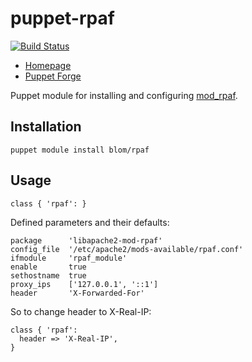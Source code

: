 puppet-rpaf
===========

[![Build Status](https://secure.travis-ci.org/blom/puppet-rpaf.png)](https://travis-ci.org/blom/puppet-rpaf)

* [Homepage](https://github.com/blom/puppet-rpaf)
* [Puppet Forge](https://forge.puppetlabs.com/blom/rpaf)

Puppet module for installing and configuring [mod_rpaf][1].

Installation
------------

    puppet module install blom/rpaf

Usage
-----

    class { 'rpaf': }

Defined parameters and their defaults:

    package      'libapache2-mod-rpaf'
    config_file  '/etc/apache2/mods-available/rpaf.conf'
    ifmodule     'rpaf_module'
    enable       true
    sethostname  true
    proxy_ips    ['127.0.0.1', '::1']
    header       'X-Forwarded-For'

So to change header to X-Real-IP:

    class { 'rpaf':
      header => 'X-Real-IP',
    }

[1]: http://stderr.net/apache/rpaf/
